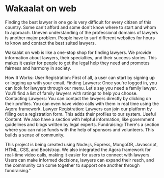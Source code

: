 # Wakaalat on web
Finding the best lawyer in one go is very difficult for every citizen of this country.
Some can't afford and some don't know where to start and whom to approach.
Uneven understanding of the professional domains of lawyers is another major problem.
People have to surf different websites for hours to know and contact the best suited lawyers.

Wakaalat on web is like a one-stop shop for finding lawyers. We provide information about lawyers, their specialties, and their success stories. This makes it easier for people to get the legal help they need and promotes fairness and harmony in society.


How It Works:
User Registration: First of all, a user can start by signing up or logging up with your email. 
Finding Lawyers: Once you're logged in, you can look for lawyers through our menu. Let's say you need a family lawyer. You'll find a list of family lawyers with ratings to help you choose.
Contacting Lawyers: You can contact the lawyers directly by clicking on their profiles. You can even have video calls with them in real time using the Agora framework.
Lawyer Registration: Lawyers can join our platform by filling out a registration form. This adds their profiles to our system.
Useful Content: We also have a section with helpful information, like government guidelines and blogs written by legal experts.
Fundraising: There's a section where you can raise funds with the help of sponsors and volunteers. This builds a sense of community.

This project is being created using Node.js, Express, MongoDB, Javascript, HTML, CSS, and Bootstrap. We also integrated the Agora framework for real-time video calls, making it easier for users to connect with lawyers.
Users can make informed decisions, lawyers can expand their reach, and the community can come together to support one another through fundraising."


